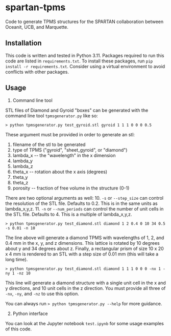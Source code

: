 # spartan-tpms
Code to generate TPMS structures for the SPARTAN collaboration between Oceanit, UCB, and Marquette.

## Installation
This code is written and tested in Python 3.11. Packages required to run this code are listed in `requirements.txt`. To install these packages, run `pip install -r requirements.txt`. Consider using a virtual environment to avoid conflicts with other packages.

## Usage
1. Command line tool

STL files of Diamond and Gyroid "boxes" can be generated with the command line tool `tpmsgenerator.py` like so:

```
> python tpmsgenerator.py test_gyroid.stl gyroid 1 1 1 0 0 0 0.5
```

These argument must be provided in order to generate an stl:
1. filename of the stl to be generated
2. type of TPMS ("gyroid", "sheet_gyroid", or "diamond")
3. lambda_x -- the "wavelength" in the x dimension
4. lambda_y
5. lambda_z
6. theta_x -- rotation about the x axis (degrees)
7. theta_y
8. theta_z
9. porosity -- fraction of free volume in the structure (0-1)

There are two optional arguments as well:
10. `-s` or `--step_size` can control the resolution of the STL file. Defaults to 0.2. This is in the same units as lambda_x,y,z.
11. `-n` or `--num_periods` can control the number of unit cells in the STL file. 
Defaults to 4. This is a multiple of lambda_x,y,z. 

```
> python tpmsgenerator.py test_diamond.stl diamond 1 2 0.4 0 10 34 0.5 -s 0.01 -n 10
```

The line above will generate a diamond TPMS with wavelengths of 1, 2, and 0.4 mm in the x, y, and z dimensions. This lattice is rotated by 10 degrees about y and 34 degrees about z. Finally, a rectangular prism of size 10 x 20 x 4 mm is rendered to an STL with a step size of 0.01 mm (this will take a long time).


```
> python tpmsgenerator.py test_diamond.stl diamond 1 1 1 0 0 0 -nx 1 -ny 1 -nz 10
```
This line will generate a diamond structure with a single unit cell in the x and y directions, and 10 unit cells in the z direction. You must provide all three of `-nx`, `-ny`, and `-nz` to use this option. 

You can always run `> python tpmsgenerator.py --help` for more guidance.

2. Python interface

You can look at the Jupyter notebook `test.ipynb` for some usage examples of this code.